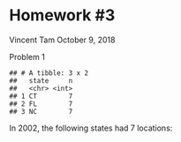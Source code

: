 Homework \#3
================
Vincent Tam
October 9, 2018

Problem 1

    ## # A tibble: 3 x 2
    ##   state     n
    ##   <chr> <int>
    ## 1 CT        7
    ## 2 FL        7
    ## 3 NC        7

In 2002, the following states had 7 locations:
